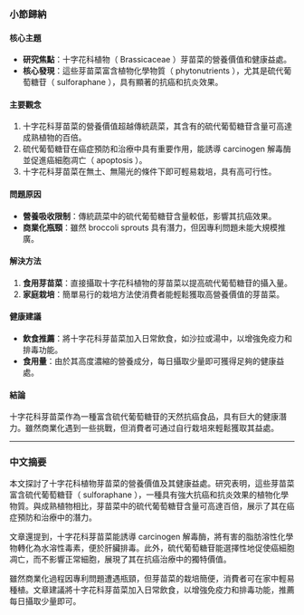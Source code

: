 ### 小節歸納

#### 核心主題
- **研究焦點**：十字花科植物（ Brassicaceae ）芽苗菜的營養價值和健康益處。
- **核心發現**：這些芽苗菜富含植物化學物質（ phytonutrients ），尤其是硫代葡萄糖苷（ sulforaphane ），具有顯著的抗癌和抗炎效果。

#### 主要觀念
1. 十字花科芽苗菜的營養價值超越傳統蔬菜，其含有的硫代葡萄糖苷含量可高達成熟植物的百倍。
2. 硫代葡萄糖苷在癌症預防和治療中具有重要作用，能誘導 carcinogen 解毒酶並促進癌細胞凋亡（ apoptosis ）。
3. 十字花科芽苗菜在無土、無陽光的條件下即可輕易栽培，具有高可行性。

#### 問題原因
- **營養吸收限制**：傳統蔬菜中的硫代葡萄糖苷含量較低，影響其抗癌效果。
- **商業化瓶頸**：雖然 broccoli sprouts 具有潛力，但因專利問題未能大規模推廣。

#### 解決方法
1. **食用芽苗菜**：直接攝取十字花科植物的芽苗菜以提高硫代葡萄糖苷的攝入量。
2. **家庭栽培**：簡單易行的栽培方法使消費者能輕鬆獲取高營養價值的芽苗菜。

#### 健康建議
- **飲食推薦**：將十字花科芽苗菜加入日常飲食，如沙拉或湯中，以增強免疫力和排毒功能。
- **食用量**：由於其高度濃縮的營養成分，每日攝取少量即可獲得足夠的健康益處。

#### 結論
十字花科芽苗菜作為一種富含硫代葡萄糖苷的天然抗癌食品，具有巨大的健康潛力。雖然商業化遇到一些挑戰，但消費者可通过自行栽培來輕鬆獲取其益處。

---

### 中文摘要

本文探討了十字花科植物芽苗菜的營養價值及其健康益處。研究表明，這些芽苗菜富含硫代葡萄糖苷（ sulforaphane ），一種具有強大抗癌和抗炎效果的植物化學物質。與成熟植物相比，芽苗菜中的硫代葡萄糖苷含量可高達百倍，展示了其在癌症預防和治療中的潛力。

文章還提到，十字花科芽苗菜能誘導 carcinogen 解毒酶，將有害的脂肪溶性化學物轉化為水溶性毒素，便於肝臟排毒。此外，硫代葡萄糖苷能選擇性地促使癌細胞凋亡，而不影響正常細胞，展現了其在抗癌治療中的獨特價值。

雖然商業化過程因專利問題遭遇瓶頸，但芽苗菜的栽培簡便，消費者可在家中輕易種植。文章建議將十字花科芽苗菜加入日常飲食，以增強免疫力和排毒功能，推薦每日攝取少量即可。